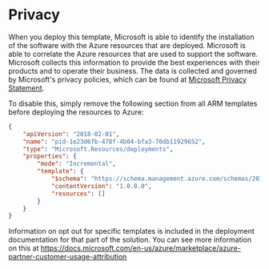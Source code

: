 # Privacy

When you deploy this template, Microsoft is able to identify the installation of the software with the Azure resources that are deployed. Microsoft is able to correlate the Azure resources that are used to support the software. Microsoft collects this information to provide the best experiences with their products and to operate their business. The data is collected and governed by Microsoft's privacy policies, which can be found at [Microsoft Privacy Statement](https://go.microsoft.com/fwlink/?LinkID=824704).

To disable this, simply remove the following section from all ARM templates before deploying the resources to Azure:

```json
{
    "apiVersion": "2018-02-01",
    "name": "pid-1e23d6fb-478f-4b04-bfa3-70db11929652",
    "type": "Microsoft.Resources/deployments",
    "properties": {
        "mode": "Incremental",
        "template": {
            "$schema": "https://schema.management.azure.com/schemas/2015-01-01/deploymentTemplate.json#",
            "contentVersion": "1.0.0.0",
            "resources": []
        }
    }
}
```

Information on opt out for specific templates is included in the deployment documentation for that part of the solution.
You can see more information on this at https://docs.microsoft.com/en-us/azure/marketplace/azure-partner-customer-usage-attribution
